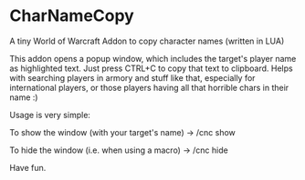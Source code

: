 # CharNameCopy
A tiny World of Warcraft Addon to copy character names (written in LUA)

This addon opens a popup window, which includes the target's player name as highlighted text. Just press CTRL+C to copy that text to clipboard. Helps with searching players in armory and stuff like that, especially for international players, or those players having all that horrible chars in their name :)

Usage is very simple:

To show the window (with your target's name)  ->  /cnc show

To hide the window (i.e. when using a macro)  ->  /cnc hide

Have fun.
